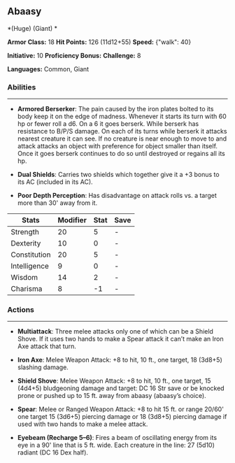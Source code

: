## Abaasy
*(Huge) (Giant) *

**Armor Class:** 18
**Hit Points:** 126 (11d12+55)
**Speed:** {"walk": 40}

**Initiative:** 10
**Proficiency Bonus:**
**Challenge:** 8

**Languages:** Common, Giant

### Abilities
 --- 
- **Armored Berserker**: The pain caused by the iron plates bolted to its body keep it on the edge of madness. Whenever it starts its turn with 60 hp or fewer roll a d6. On a 6 it goes berserk. While berserk has resistance to B/P/S damage. On each of its turns while berserk it attacks nearest creature it can see. If no creature is near enough to move to and attack attacks an object with preference for object smaller than itself. Once it goes berserk continues to do so until destroyed or regains all its hp.

- **Dual Shields**: Carries two shields which together give it a +3 bonus to its AC (included in its AC).

- **Poor Depth Perception**: Has disadvantage on attack rolls vs. a target more than 30' away from it.



| Stats | Modifier | Stat | Save
| ---- | ---- | ---- | ---- |
| Strength | 20 | 5 | - |
| Dexterity | 10 | 0 | - |
| Constitution | 20 | 5 | - |
| Intelligence | 9 | 0 | - |
| Wisdom | 14 | 2 | - |
| Charisma | 8 | -1 | - |

### Actions
 --- 
- **Multiattack**: Three melee attacks only one of which can be a Shield Shove. If it uses two hands to make a Spear attack it can’t make an Iron Axe attack that turn.

- **Iron Axe**: Melee Weapon Attack: +8 to hit, 10 ft., one target, 18 (3d8+5) slashing damage.

- **Shield Shove**: Melee Weapon Attack: +8 to hit, 10 ft., one target, 15 (4d4+5) bludgeoning damage and target: DC 16 Str save or be knocked prone or pushed up to 15 ft. away from abaasy (abaasy’s choice).

- **Spear**: Melee or Ranged Weapon Attack: +8 to hit 15 ft. or range 20/60' one target 15 (3d6+5) piercing damage or 18 (3d8+5) piercing damage if used with two hands to make a melee attack.

- **Eyebeam (Recharge 5–6)**: Fires a beam of oscillating energy from its eye in a 90' line that is 5 ft. wide. Each creature in the line: 27 (5d10) radiant (DC 16 Dex half).

